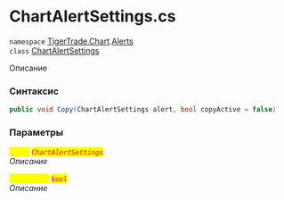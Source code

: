 
# ChartAlertSettings.cs
`namespace` [TigerTrade.Chart](../../TigerTrade.Chart.md).[Alerts](../../TigerTrade.Chart/Alerts.md)  
    `class` [ChartAlertSettings](../../ChartAlertSettings.cs.md)

Описание

### Синтаксис
```csharp
public void Copy(ChartAlertSettings alert, bool copyActive = false)
```

### Параметры  
<mark style="color:yellow;">`alert`</mark> <mark style="color:red;">*`ChartAlertSettings`*</mark>  
 *Описание*  
  
<mark style="color:yellow;">`copyActive`</mark> <mark style="color:red;">*`bool`*</mark>  
 *Описание*  
  

                    
                    